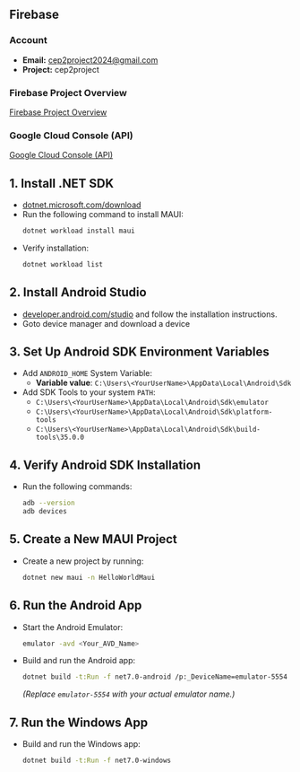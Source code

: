 ## Firebase

### Account

- **Email:** cep2project2024@gmail.com
- **Project:** cep2project

### Firebase Project Overview

[Firebase Project Overview](https://console.firebase.google.com/u/5/project/pigwelfaremonitoring/overview)

### Google Cloud Console (API)

[Google Cloud Console (API)](https://console.cloud.google.com/apis/api/fcm.googleapis.com/metrics?authuser=5&hl=en&project=pigwelfaremonitoring)


## 1. Install .NET SDK
- [dotnet.microsoft.com/download](https://dotnet.microsoft.com/download)
- Run the following command to install MAUI:
    ```bash
    dotnet workload install maui
    ```
- Verify installation:
    ```bash
    dotnet workload list
    ```

## 2. Install Android Studio
- [developer.android.com/studio](https://developer.android.com/studio) and follow the installation instructions.
- Goto device manager and download a device

## 3. Set Up Android SDK Environment Variables
- Add `ANDROID_HOME` System Variable:
    - **Variable value**: `C:\Users\<YourUserName>\AppData\Local\Android\Sdk`
- Add SDK Tools to your system `PATH`:
    - `C:\Users\<YourUserName>\AppData\Local\Android\Sdk\emulator`
    - `C:\Users\<YourUserName>\AppData\Local\Android\Sdk\platform-tools`
    - `C:\Users\<YourUserName>\AppData\Local\Android\Sdk\build-tools\35.0.0`

## 4. Verify Android SDK Installation
- Run the following commands:
    ```bash
    adb --version
    adb devices
    ```

## 5. Create a New MAUI Project
- Create a new project by running:
    ```bash
    dotnet new maui -n HelloWorldMaui
    ```

## 6. Run the Android App
- Start the Android Emulator:
    ```bash
    emulator -avd <Your_AVD_Name>
    ```
- Build and run the Android app:
    ```bash
    dotnet build -t:Run -f net7.0-android /p:_DeviceName=emulator-5554
    ```
    *(Replace `emulator-5554` with your actual emulator name.)*

## 7. Run the Windows App
- Build and run the Windows app:
    ```bash
    dotnet build -t:Run -f net7.0-windows
    ```

